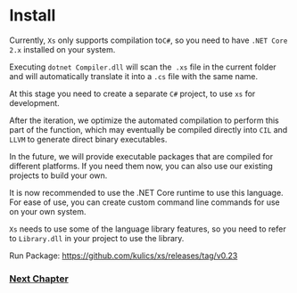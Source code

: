 # Install
Currently, `Xs` only supports compilation to` C# `, so you need to have `.NET Core 2.x` installed on your system.

Executing `dotnet Compiler.dll` will scan the` .xs` file in the current folder and will automatically translate it into a `.cs` file with the same name.

At this stage you need to create a separate `C#` project, to use `xs` for development.

After the iteration, we optimize the automated compilation to perform this part of the function, which may eventually be compiled directly into `CIL` and` LLVM` to generate direct binary executables.

In the future, we will provide executable packages that are compiled for different platforms. If you need them now, you can also use our existing projects to build your own.

It is now recommended to use the .NET Core runtime to use this language. For ease of use, you can create custom command line commands for use on your own system.

`Xs` needs to use some of the language library features, so you need to refer to `Library.dll` in your project to use the library.

Run Package:
<https://github.com/kulics/xs/releases/tag/v0.23>

### [Next Chapter](basic-grammar.md)